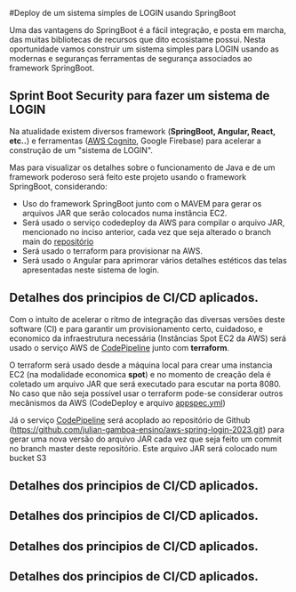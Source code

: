 #Deploy de um sistema simples de LOGIN usando SpringBoot


Uma das vantagens do SpringBoot é a fácil integração, e posta em marcha, das muitas bibliotecas de recursos que dito ecosistame possui. Nesta oportunidade vamos construir um sistema simples para LOGIN usando as modernas e seguranças ferramentas de segurança associados ao framework SpringBoot.

## **Sprint Boot Security** para fazer um sistema de LOGIN

Na atualidade existem diversos framework (**SpringBoot, Angular, React, etc..**) e ferramentas ([AWS Cognito](https://aws.amazon.com/pt/cognito/), Google Firebase)  para acelerar a construção de um "sistema de LOGIN". 

Mas para visualizar os detalhes sobre o funcionamento de Java e de um framework poderoso será feito este projeto usando o framework SpringBoot, considerando:
- Uso do framework SpringBoot junto com o MAVEM para gerar os arquivos JAR que serão colocados numa instância EC2. 
- Será usado o serviço codedeploy da AWS para compilar o arquivo JAR, mencionado no inciso anterior, cada vez que seja alterado o branch main do [repositório](https://github.com/julian-gamboa-ensino/aws-spring-login-2023/tree/main)
- Será usado o terraform para provisionar na AWS. 
- Será usado o Angular para aprimorar vários detalhes estéticos das telas apresentadas neste sistema de login.

## Detalhes dos principios de **CI/CD** aplicados.

Com o intuito de acelerar o ritmo de integração das diversas versões deste software (CI) e para garantir um provisionamento certo, cuidadoso, e economico da infraestrutura necessária (Instâncias Spot EC2 da AWS) será usado o serviço AWS de 
[CodePipeline](https://aws.amazon.com/pt/codepipeline/) junto com **terraform**. 

O terraform será usado desde a máquina local para crear uma instancia EC2 (na modalidade economica **spot**) e no momento de creação dela é coletado um arquivo JAR que será executado para escutar na porta 8080. No caso que não seja possível usar o terraform pode-se considerar outros mecânismos da AWS (CodeDeploy e arquivo [appspec.yml](https://enlear.academy/deploy-your-spring-boot-application-using-codedeploy-and-codepipeline-4d853b1e486e))

Já o serviço [CodePipeline](https://aws.amazon.com/pt/codepipeline/) será acoplado ao repositório de Github (https://github.com/julian-gamboa-ensino/aws-spring-login-2023.git) para gerar uma nova versão do arquivo JAR cada vez que seja feito um commit no branch master deste repositório. Este arquivo JAR será colocado num bucket S3

## Detalhes dos principios de **CI/CD** aplicados.
## Detalhes dos principios de **CI/CD** aplicados.
## Detalhes dos principios de **CI/CD** aplicados.
## Detalhes dos principios de **CI/CD** aplicados.





